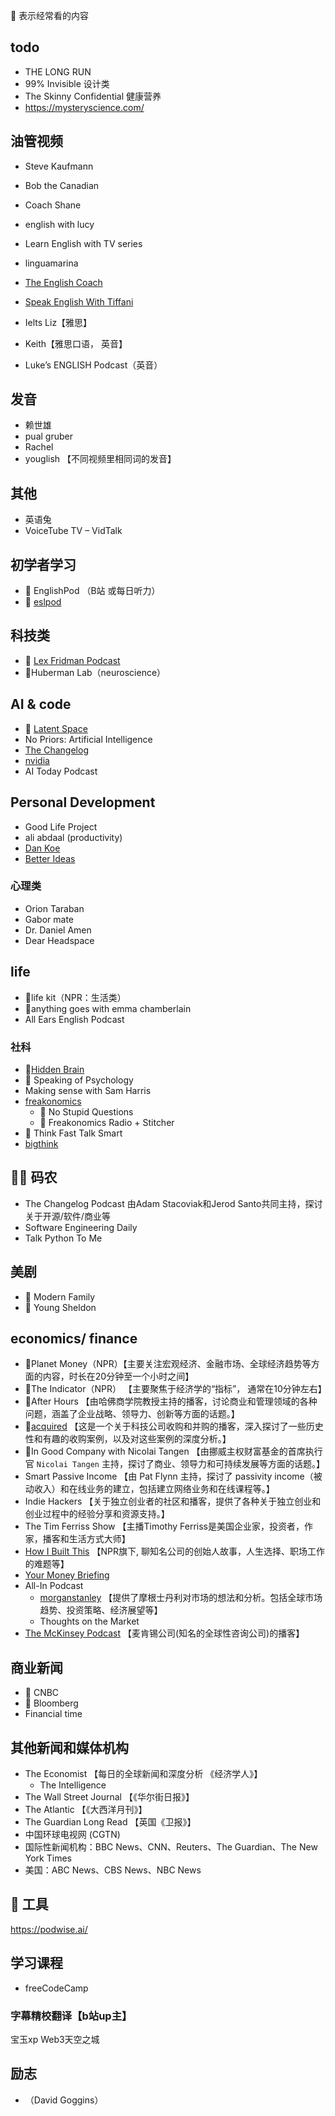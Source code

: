 🌟 表示经常看的内容 

## todo
* THE LONG RUN
* 99% Invisible 设计类
* The Skinny Confidential 健康营养
* https://mysteryscience.com/
  
## 油管视频
* Steve Kaufmann
* Bob the Canadian
* Coach Shane
* english with lucy
* Learn English with TV series
* linguamarina
* [The English Coach](https://www.youtube.com/channel/UC-g0gSStENkYPXFRsKrlvyA/videos)
* [Speak English With Tiffani](https://www.youtube.com/@SpeakEnglishWithTiffani)

* Ielts Liz【雅思】
* Keith【雅思口语， 英音】
* Luke’s ENGLISH Podcast（英音）

## 发音
* 赖世雄
* pual gruber
* Rachel
* youglish 【不同视频里相同词的发音】

## 其他
* 英语兔
* VoiceTube TV – VidTalk

## 初学者学习
* 🌟 EnglishPod （B站 或每日听力）
* 🌟 [eslpod](https://tv.eslpod.com/)

## 科技类
* 🌟 [Lex Fridman Podcast](https://lexfridman.com/podcast/)
* 🌟Huberman Lab（neuroscience）

## AI & code
*  🌟 [Latent Space](https://www.latent.space/)
*  No Priors: Artificial Intelligence
* [The Changelog](https://changelog.com/)
* [nvidia](https://blogs.nvidia.com/ai-podcast/)
* AI Today Podcast

## Personal Development
* Good Life Project
* ali abdaal (productivity)
* [Dan Koe](https://www.youtube.com/@DanKoeTalks)
* [Better Ideas](https://www.youtube.com/@betterideas)

### 心理类
* Orion Taraban
* Gabor mate
* Dr. Daniel Amen
* Dear Headspace

## life 
* 🌟life kit（NPR：生活类）
* 🌟anything goes with emma chamberlain
* All Ears English Podcast


### 社科
*  🌟[Hidden Brain](https://hiddenbrain.org/)
*  🌟  Speaking of Psychology
*  Making sense with Sam Harris
* [freakonomics](https://freakonomics.com/)
  *   🌟 No Stupid Questions
  *   🌟 Freakonomics Radio + Stitcher
* 🌟 Think Fast Talk Smart
* [bigthink](https://bigthink.com/)

## 🧑‍💻 码农
* The Changelog Podcast 由Adam Stacoviak和Jerod Santo共同主持，探讨关于开源/软件/商业等
* Software Engineering Daily
* Talk Python To Me


## 美剧
* 🌟 Modern Family
* 🌟 Young Sheldon

## economics/ finance
* 🌟Planet Money（NPR）【主要关注宏观经济、金融市场、全球经济趋势等方面的内容，时长在20分钟至一个小时之间】
* 🌟The Indicator（NPR） 【主要聚焦于经济学的“指标”， 通常在10分钟左右】
* 🌟After Hours 【由哈佛商学院教授主持的播客，讨论商业和管理领域的各种问题，涵盖了企业战略、领导力、创新等方面的话题。】
* 🌟[acquired](https://www.acquired.fm/) 【这是一个关于科技公司收购和并购的播客，深入探讨了一些历史性和有趣的收购案例，以及对这些案例的深度分析。】
* 🌟In Good Company with Nicolai Tangen 【由挪威主权财富基金的首席执行官 `Nicolai Tangen` 主持，探讨了商业、领导力和可持续发展等方面的话题。】
* Smart Passive Income 【由 Pat Flynn 主持，探讨了 passivity income（被动收入）和在线业务的建立，包括建立网络业务和在线课程等。】
* Indie Hackers 【关于独立创业者的社区和播客，提供了各种关于独立创业和创业过程中的经验分享和资源支持。】
* The Tim Ferriss Show 【主播Timothy Ferriss是美国企业家，投资者，作家，播客和生活方式大师】
* [How I Built This](https://www.npr.org/series/490248027/how-i-built-this) 【NPR旗下, 聊知名公司的创始人故事，人生选择、职场工作的难题等】
* [Your Money Briefing](https://www.wsj.com/podcasts/your-money-matters)
* All-In Podcast
  * [morganstanley](https://www.morganstanley.com/ideas/podcasts) 【提供了摩根士丹利对市场的想法和分析。包括全球市场趋势、投资策略、经济展望等】
   *  Thoughts on the Market
* [The McKinsey Podcast](https://www.mckinsey.com/) 【麦肯锡公司(知名的全球性咨询公司)的播客】
 
## 商业新闻
* 🌟 CNBC
* 🌟 Bloomberg
* Financial time 

## 其他新闻和媒体机构
* The Economist 【每日的全球新闻和深度分析 《经济学人》】
  * The Intelligence
* The Wall Street Journal 【《华尔街日报》】
* The Atlantic 【《大西洋月刊》】
* The Guardian Long Read 【英国《卫报》】
* 中国环球电视网 (CGTN)
*  国际性新闻机构：BBC News、CNN、Reuters、The Guardian、The New York Times
*  美国：ABC News、CBS News、NBC News

## 🔧 工具
https://podwise.ai/

## 学习课程
* freeCodeCamp

### 字幕精校翻译【b站up主】
宝玉xp
Web3天空之城

## 励志
* （David Goggins）
